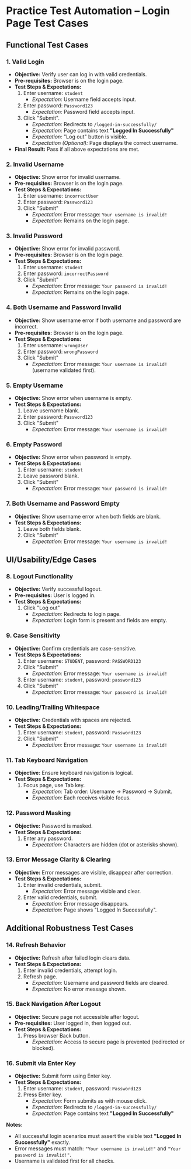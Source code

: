 # Practice Test Automation – Login Page Test Cases

## Functional Test Cases

### 1. Valid Login

- **Objective:** Verify user can log in with valid credentials.
- **Pre-requisites:** Browser is on the login page.
- **Test Steps & Expectations:**
  1. Enter username: `student`
      - *Expectation:* Username field accepts input.
  2. Enter password: `Password123`
      - *Expectation:* Password field accepts input.
  3. Click "Submit".
      - *Expectation:* Redirects to `/logged-in-successfully/`
      - *Expectation:* Page contains text **"Logged In Successfully"**
      - *Expectation:* "Log out" button is visible.
      - *Expectation (Optional):* Page displays the correct username.
- **Final Result:** Pass if all above expectations are met.

### 2. Invalid Username

- **Objective:** Show error for invalid username.
- **Pre-requisites:** Browser is on the login page.
- **Test Steps & Expectations:**
  1. Enter username: `incorrectUser`
  2. Enter password: `Password123`
  3. Click "Submit"
      - *Expectation:* Error message: `Your username is invalid!`
      - *Expectation:* Remains on the login page.

### 3. Invalid Password

- **Objective:** Show error for invalid password.
- **Pre-requisites:** Browser is on the login page.
- **Test Steps & Expectations:**
  1. Enter username: `student`
  2. Enter password: `incorrectPassword`
  3. Click "Submit"
      - *Expectation:* Error message: `Your password is invalid!`
      - *Expectation:* Remains on the login page.

### 4. Both Username and Password Invalid

- **Objective:** Show username error if both username and password are incorrect.
- **Pre-requisites:** Browser is on the login page.
- **Test Steps & Expectations:**
  1. Enter username: `wrongUser`
  2. Enter password: `wrongPassword`
  3. Click "Submit"
      - *Expectation:* Error message: `Your username is invalid!` (username validated first).

### 5. Empty Username

- **Objective:** Show error when username is empty.
- **Test Steps & Expectations:**
  1. Leave username blank.
  2. Enter password: `Password123`
  3. Click "Submit"
      - *Expectation:* Error message: `Your username is invalid!`

### 6. Empty Password

- **Objective:** Show error when password is empty.
- **Test Steps & Expectations:**
  1. Enter username: `student`
  2. Leave password blank.
  3. Click "Submit"
      - *Expectation:* Error message: `Your password is invalid!`

### 7. Both Username and Password Empty

- **Objective:** Show username error when both fields are blank.
- **Test Steps & Expectations:**
  1. Leave both fields blank.
  2. Click "Submit"
      - *Expectation:* Error message: `Your username is invalid!`

## UI/Usability/Edge Cases

### 8. Logout Functionality

- **Objective:** Verify successful logout.
- **Pre-requisites:** User is logged in.
- **Test Steps & Expectations:**
  1. Click "Log out"
      - *Expectation:* Redirects to login page.
      - *Expectation:* Login form is present and fields are empty.

### 9. Case Sensitivity

- **Objective:** Confirm credentials are case-sensitive.
- **Test Steps & Expectations:**
  1. Enter username: `STUDENT`, password: `PASSWORD123`
  2. Click "Submit"
      - *Expectation:* Error message: `Your username is invalid!`
  3. Enter username: `student`, password: `password123`
  4. Click "Submit"
      - *Expectation:* Error message: `Your password is invalid!`

### 10. Leading/Trailing Whitespace

- **Objective:** Credentials with spaces are rejected.
- **Test Steps & Expectations:**
  1. Enter username: ` student `, password: ` Password123 `
  2. Click "Submit"
      - *Expectation:* Error message: `Your username is invalid!`

### 11. Tab Keyboard Navigation

- **Objective:** Ensure keyboard navigation is logical.
- **Test Steps & Expectations:**
  1. Focus page, use Tab key.
      - *Expectation:* Tab order: Username → Password → Submit.
      - *Expectation:* Each receives visible focus.

### 12. Password Masking

- **Objective:** Password is masked.
- **Test Steps & Expectations:**
  1. Enter any password.
      - *Expectation:* Characters are hidden (dot or asterisks shown).

### 13. Error Message Clarity & Clearing

- **Objective:** Error messages are visible, disappear after correction.
- **Test Steps & Expectations:**
  1. Enter invalid credentials, submit.
      - *Expectation:* Error message visible and clear.
  2. Enter valid credentials, submit.
      - *Expectation:* Error message disappears.
      - *Expectation:* Page shows "Logged In Successfully".

## Additional Robustness Test Cases

### 14. Refresh Behavior

- **Objective:** Refresh after failed login clears data.
- **Test Steps & Expectations:**
  1. Enter invalid credentials, attempt login.
  2. Refresh page.
      - *Expectation:* Username and password fields are cleared.
      - *Expectation:* No error message shown.

### 15. Back Navigation After Logout

- **Objective:** Secure page not accessible after logout.
- **Pre-requisites:** User logged in, then logged out.
- **Test Steps & Expectations:**
  1. Press browser Back button.
      - *Expectation:* Access to secure page is prevented (redirected or blocked).

### 16. Submit via Enter Key

- **Objective:** Submit form using Enter key.
- **Test Steps & Expectations:**
  1. Enter username: `student`, password: `Password123`
  2. Press Enter key.
      - *Expectation:* Form submits as with mouse click.
      - *Expectation:* Redirects to `/logged-in-successfully/`
      - *Expectation:* Page contains text **"Logged In Successfully"**

**Notes:**

- All successful login scenarios must assert the visible text **"Logged In Successfully"** exactly.
- Error messages must match: `"Your username is invalid!"` and `"Your password is invalid!"`.
- Username is validated first for all checks. 